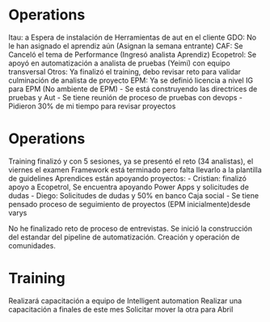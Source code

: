 # Operations

Itau: a Espera de instalación de Herramientas de aut en el cliente
GDO: No le han asignado el aprendiz aún (Asignan la semana entrante)
CAF: Se Canceló el tema de Performance (Ingresó analista Aprendiz)
Ecopetrol: Se apoyó en automatización a analista de pruebas (Yeimi) con equipo transversal
Otros: Ya finalizó el training, debo revisar reto para validar culminación de analista de proyecto
EPM: Ya se definió licencia a nivel IG para EPM (No ambiente de EPM)
	- Se está construyendo las directrices de pruebas y Aut
	- Se tiene reunión de proceso de pruebas con devops
	- Pidieron 30% de mi tiempo para revisar proyectos
	
# Operations
Training finalizó y con 5 sesiones, ya se presentó el reto (34 analistas), el viernes el examen
Framework está terminado pero falta llevarlo a la plantilla de guidelines
Aprendices están apoyando proyectos:
	- Cristian: finalizó apoyo a Ecopetrol, Se encuentra apoyando Power Apps y solicitudes de dudas
	- Diego: Solicitudes de dudas y 50% en banco Caja social
	- Se tiene pensado proceso de seguimiento de proyectos (EPM inicialmente)desde varys
	
No he finalizado reto de proceso de entrevistas.
Se inició la construcción del estandar del pipeline de automatización.
Creación y operación de comunidades.

# Training
Realizará capacitación a equipo de Intelligent automation
Realizar una capacitación a finales de este mes
Solicitar mover la otra para Abril

